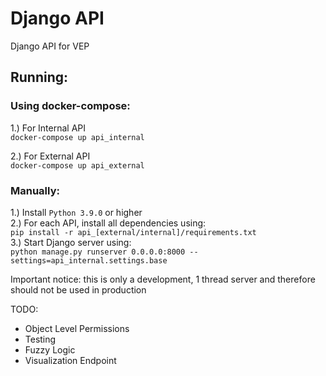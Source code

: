 # Django API

Django API for VEP


## Running:
### Using docker-compose:
1.) For Internal API  
    `docker-compose up api_internal`  

2.) For External API  
    `docker-compose up api_external`
### Manually:
1.) Install `Python 3.9.0` or higher  
2.) For each API, install all dependencies using:  
    `pip install -r api_[external/internal]/requirements.txt`  
3.) Start Django server using:  
    `python manage.py runserver 0.0.0.0:8000 --settings=api_internal.settings.base`

Important notice: this is only a development, 1 thread server and therefore should not be used in production

TODO: 
- Object Level Permissions
- Testing
- Fuzzy Logic
- Visualization Endpoint